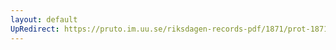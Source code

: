 ```yaml
---
layout: default
UpRedirect: https://pruto.im.uu.se/riksdagen-records-pdf/1871/prot-1871--ak--201.pdf
---
```

